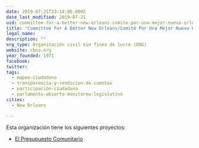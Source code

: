 ```yaml
---
date: 2019-07-21T23:14:06.000Z
date_last_modified: 2019-07-21
uid: committee-for-a-better-new-orleans-comite-por-una-mejor-nueva-orleans
title: "Committee For A Better New Orleans/Comité Por Una Mejor Nueva Orleans"
legal_name: 
description: ""
org_type: Organización civil sin fines de lucro (ONG)
website: cbno.org
year_founded: 1971
facebook: 
twitter: 
tags:
  - mapeo-ciudadano
  - transparencia-y-rendicion-de-cuentas
  - participación-ciudadana
  - parlamento-abierto-monitoreo-legislativo
cities: 
  - New Orleans

---
```


Esta organización tiene los siguientes proyectos:

- [El Presupuesto Comunitario](/proyectos/el-presupuesto-comunitario)
